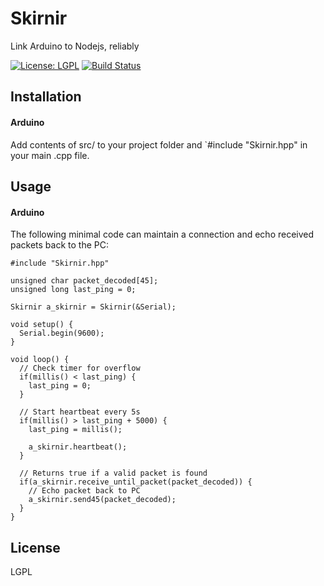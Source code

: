 # Skirnir

Link Arduino to Nodejs, reliably

[![License: LGPL](https://img.shields.io/badge/license-LGPL-blue.svg)](http://www.gnu.org/licenses/lgpl-3.0.en.html)
[![Build Status](https://travis-ci.org/Densaugeo/Skirnir.svg?branch=master)](https://travis-ci.org/Densaugeo/Skirnir)

## Installation

#### Arduino

Add contents of src/ to your project folder and `#include "Skirnir.hpp" in your main .cpp file.

## Usage

#### Arduino

The following minimal code can maintain a connection and echo received packets back to the PC:

~~~
#include "Skirnir.hpp"

unsigned char packet_decoded[45];
unsigned long last_ping = 0;

Skirnir a_skirnir = Skirnir(&Serial);

void setup() {
  Serial.begin(9600);
}

void loop() {
  // Check timer for overflow
  if(millis() < last_ping) {
    last_ping = 0;
  }
  
  // Start heartbeat every 5s
  if(millis() > last_ping + 5000) {
    last_ping = millis();
    
    a_skirnir.heartbeat();
  }
  
  // Returns true if a valid packet is found
  if(a_skirnir.receive_until_packet(packet_decoded)) {
    // Echo packet back to PC
    a_skirnir.send45(packet_decoded);
  }
}
~~~

## License

LGPL
